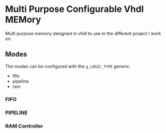 # Multi Purpose Configurable Vhdl MEMory

Multi purpose memory designed in vhdl to use in the different project I work on

## Modes

The modes can be configured with the `g_LOGIC_TYPE` generic.

- fifo
- pipeline
- ram
  
### FIFO

### PIPELINE

### RAM Controller
